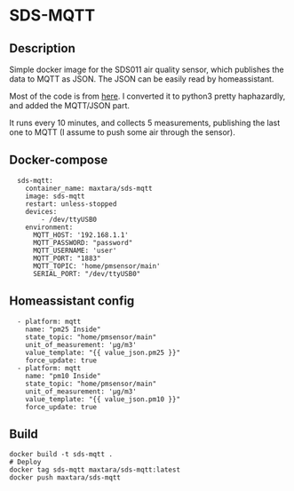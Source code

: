 # SDS-MQTT
  
## Description
Simple docker image for the SDS011 air quality sensor, which publishes the data to MQTT as JSON.
The JSON can be easily read by homeassistant.
  
Most of the code is from [here](https://gist.github.com/kadamski/92653913a53baf9dd1a8). I converted it to python3 pretty haphazardly, and added the MQTT/JSON part.
  
It runs every 10 minutes, and collects 5 measurements, publishing the last one to MQTT (I assume to push some air through the sensor).

  
## Docker-compose
```
  sds-mqtt:
    container_name: maxtara/sds-mqtt
    image: sds-mqtt
    restart: unless-stopped
    devices:
        - /dev/ttyUSB0
    environment:
      MQTT_HOST: '192.168.1.1'
      MQTT_PASSWORD: "password"
      MQTT_USERNAME: 'user'
      MQTT_PORT: "1883"
      MQTT_TOPIC: 'home/pmsensor/main'
      SERIAL_PORT: "/dev/ttyUSB0"
```
  
## Homeassistant config
```
  - platform: mqtt
    name: "pm25 Inside"
    state_topic: "home/pmsensor/main"
    unit_of_measurement: 'µg/m3'
    value_template: "{{ value_json.pm25 }}"
    force_update: true
  - platform: mqtt
    name: "pm10 Inside"
    state_topic: "home/pmsensor/main"
    unit_of_measurement: 'µg/m3'
    value_template: "{{ value_json.pm10 }}"
    force_update: true
```

## Build
```
docker build -t sds-mqtt .
# Deploy
docker tag sds-mqtt maxtara/sds-mqtt:latest
docker push maxtara/sds-mqtt
``` 